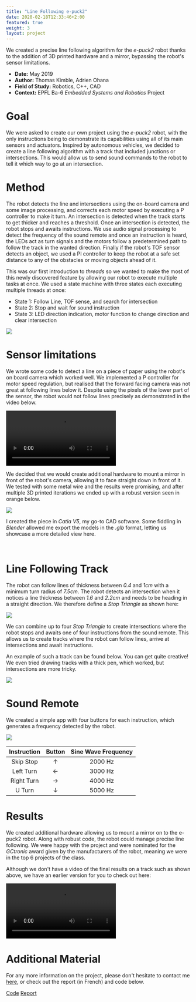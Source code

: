 ```yaml
---
title: "Line Following e-puck2"
date: 2020-02-18T12:33:46+2:00
featured: true
weight: 3
layout: project
---
```


We created a precise line following algorithm for the *e-puck2* robot thanks to the addition of 3D printed hardware and a mirror, bypassing the robot's sensor limitations.

* **Date:** May 2019
* **Author:** Thomas Kimble, Adrien Ohana
* **Field of Study:** Robotics, C++, CAD
* **Context:** EPFL Ba-6 *Embedded Systems and Robotics* Project

# Goal

We were asked to create our own project using the *e-puck2* robot, with the only instructions being to demonstrate its capabilities using all of its main sensors and actuators. Inspired by autonomous vehicles, we decided to create a line following algorithm with a track that included junctions or intersections. This would allow us to send sound commands to the robot to tell it which way to go at an intersection.

# Method

The robot detects the line and intersections using the on-board camera and some image processing, and corrects each motor speed by executing a P controller to make it turn. An intersection is detected when the track starts to get thicker and reaches a threshold. Once an intersection is detected, the robot stops and awaits instructions. We use audio signal processing to detect the frequency of the sound remote and once an instruction is heard, the LEDs act as turn signals and the motors follow a predetermined path to follow the track in the wanted direction. Finally if the robot's TOF sensor detects an object, we used a PI controller to keep the robot at a safe set distance to any of the obstacles or moving objects ahead of it.

This was our first introduction to *threads* so we wanted to make the most of this newly discovered feature by allowing our robot to execute multiple tasks at once. We used a state machine with three states each executing multiple threads at once:
* State 1: Follow Line, TOF sense, and search for intersection
* State 2: Stop and wait for sound instruction
* State 3: LED direction indication, motor function to change direction and clear intersection

<div class="web-image-md">
    <img src="../../images/project-images/epuck/states.png">
</div>


# Sensor limitations

We wrote some code to detect a line on a piece of paper using the robot's on board camera which worked well. We implemented a P controller for motor speed regulation, but realised that the forward facing camera was not great at following lines below it. Despite using the pixels of the lower part of the sensor, the robot would not follow lines precisely as demonstrated in the video below.

<video class="web-image-ms" src="/images/project-images/epuck/line_old.mp4" controls> </video>
<br>

We decided that we would create additional hardware to mount a mirror in front of the robot's camera, allowing it to face straight down in front of it. We tested with some metal wire and the results were promising, and after multiple 3D printed iterations we ended up with a robust version seen in orange below.

<div class="web-image-lg">
    <img src="../../images/project-images/epuck/iterations.png">
</div>

 I created the piece in *Catia V5*, my go-to CAD software. Some fiddling in *Blender* allowed me export the models in the *.glb* format, letting us showcase a more detailed view here.
<model-viewer id="model" src="../../assets/models/Support.glb" alt="Butterfly Shelf" auto-rotate camera-controls data-js-focus-visible></model-viewer>

<br/>

# Line Following Track

The robot can follow lines of thickness between *0.4* and *1cm* with a minimum turn radius of *7.5cm*. The robot detects an intersection when it notices a line thickness between *1.6* and *2.2cm* and needs to be heading in a straight direction. We therefore define a *Stop Triangle* as shown here:

<div class="web-image-ms">
    <img src="../../images/project-images/epuck/Stop.svg">
</div>

We can combine up to four *Stop Triangle* to create intersections where the robot stops and awaits one of four instructions from the sound remote. This allows us to create tracks where the robot can follow lines, arrive at intersections and await instructions.

An example of such a track can be found below. You can get quite creative! We even tried drawing tracks with a thick pen, which worked, but intersections are more tricky.

<div class="web-image-full">
    <img src="../../images/project-images/epuck/Track.svg">
</div>

# Sound Remote

We created a simple app with four buttons for each instruction, which generates a frequency detected by the robot.

<div class="web-image-sm">
    <img src="../../images/project-images/epuck/sound_remote.png">
</div>

| Instruction | Button | Sine Wave Frequency |
|:-----------:|:------:|:-------------------:|
|  Skip Stop  |    ↑   |       2000 Hz       |
|  Left Turn  |    ←   |       3000 Hz       |
|  Right Turn |    →   |       4000 Hz       |
|    U Turn   |    ↓   |       5000 Hz       |

# Results

We created additional hardware allowing us to mount a mirror on to the e-puck2 robot. Along with robust code, the robot could manage precise line following. We were happy with the project and were nominated for the *GCtronic* award given by the manufacturers of the robot, meaning we were in the top 6 projects of the class.

Although we don't have a video of the final results on a track such as shown above, we have an earlier version for you to check out here:

<video class="web-image-ms" src="/images/project-images/epuck/line_new.mp4" controls> </video>
<br>

# Additional Material

For any more information on the project, please don't hesitate to contact me <a href="/contact">here</a>, or check out the report (in French) and code below.

<div class="row justify-content-center">
  <div class="col-auto">
    <a class="button_link" href="https://github.com/ThomasKimble/epuck2-line-follow" target="_blank">Code</a>
    <a class="button_link" href="/images/project-images/epuck/epuck_report.pdf" target="_blank">Report</a>
  </div>
</div>
